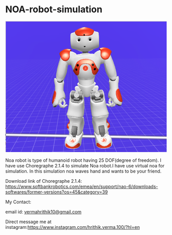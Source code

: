 # NOA-robot-simulation
![](picture/Noa.PNG)


Noa robot is type of humanoid robot having 25 DOF(degree of freedom).
I have use Choregraphe 2.1.4 to simulate Noa robot.I have use virtual noa for simulation.
In this simulation noa waves hand and wants to be your friend.

Download link of Choregraphe 2.1.4:
https://www.softbankrobotics.com/emea/en/support/nao-6/downloads-softwares/former-versions?os=45&category=39

My Contact:

email id: vermahrithik10@gmail.com

Direct message me at instagram:https://www.instagram.com/hrithik.verma.100/?hl=en
